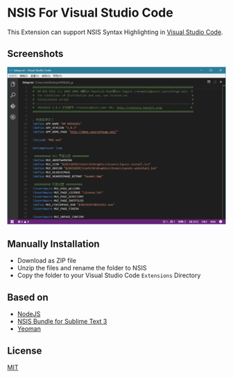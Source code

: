 # NSIS For Visual Studio Code
This Extension can support NSIS Syntax Highlighting in [Visual Studio Code](https://github.com/Microsoft/vscode).

## Screenshots
![](https://raw.githubusercontent.com/wbsdty331/NSIS-VScode/master/screenshots/Screenshot1.png)

## Manually Installation
* Download as ZIP file
* Unzip the files and rename the folder to NSIS
* Copy the folder to your Visual Studio Code `Extensions` Directory

## Based on

+ [NodeJS](https://github.com/atom/electron)
+ [NSIS Bundle for Sublime Text 3](https://github.com/SublimeText/NSIS/tree/st2-master)
+ [Yeoman](https://github.com/Microsoft/vscode-generator-code)


## License
[MIT](https://opensource.org/licenses/mit-license.php)


